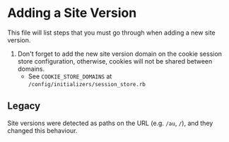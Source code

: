 # Adding a Site Version

This file will list steps that you must go through when adding a new site version.

1. Don't forget to add the new site version domain on the cookie session store configuration, otherwise, cookies will not be shared between domains.
    - See `COOKIE_STORE_DOMAINS` at `/config/initializers/session_store.rb`

## Legacy

Site versions were detected as paths on the URL (e.g. `/au`, `/`), and they changed this behaviour.
